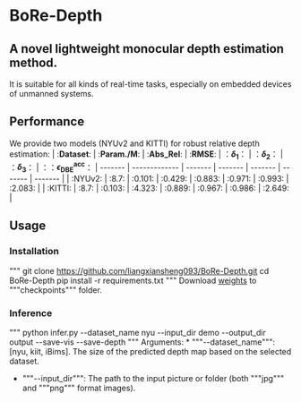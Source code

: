 # BoRe-Depth
## A novel lightweight monocular depth estimation method.

It is suitable for all kinds of real-time tasks, especially on embedded devices of unmanned systems.

## Performance
We provide two models (NYUv2 and KITTI) for robust relative depth estimation:
| :**Dataset**: | :**Param./M**: | :**Abs_Rel**: | :**RMSE**: | ：**$\delta$<sub>1</sub>**： | ：**$\delta$<sub>2</sub>**： | ：**$\delta$<sub>3</sub>**： | ：：**$\epsilon$<sub>DBE</sub><sup>acc</sup>**：
| ------- | ------------- | ------- | ------- | ------- | ------- | ------- | 
|  :NYUv2:  | :8.7: | :0.101: | :0.429: | :0.883: | :0.971: | :0.993: | :2.083: |
|  :KITTI:  | :8.7: | :0.103: | :4.323: | :0.889: | :0.967: | :0.986: | :2.649: |

## Usage
### Installation
"""
git clone https://github.com/liangxiansheng093/BoRe-Depth.git
cd BoRe-Depth
pip install -r requirements.txt
"""
Download [weights](https://drive.google.com/drive/my-drive?dmr=1&ec=wgc-drive-globalnav-goto) to """checkpoints""" folder.


### Inference
"""
python infer.py --dataset_name nyu --input_dir demo --output_dir output --save-vis --save-depth
"""
Arguments: * """--dataset_name""": [nyu, kiit, iBims]. The size of the predicted depth map based on the selected dataset.
* """--input_dir""": The path to the input picture or folder (both """jpg""" and """png""" format images).
